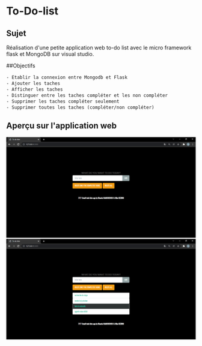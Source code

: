 # To-Do-list
## Sujet
Réalisation d'une petite application web to-do list avec le micro framework flask et MongoDB sur visual studio.  

##Objectifs
```
- Etablir la connexion entre Mongodb et Flask
- Ajouter les taches 
- Afficher les taches
- Distinguer entre les taches compléter et les non compléter
- Supprimer les taches compléter seulement 
- Supprimer toutes les taches (compléter/non compléter) 
```

## Aperçu sur l'application web
<img src="./captures/1.PNG" alt="" />
<img src="./captures/2.PNG" alt="" />

